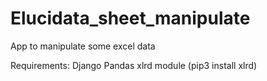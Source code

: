 # Elucidata_sheet_manipulate
App to manipulate some excel data

Requirements:
Django
Pandas
xlrd module (pip3 install xlrd)
